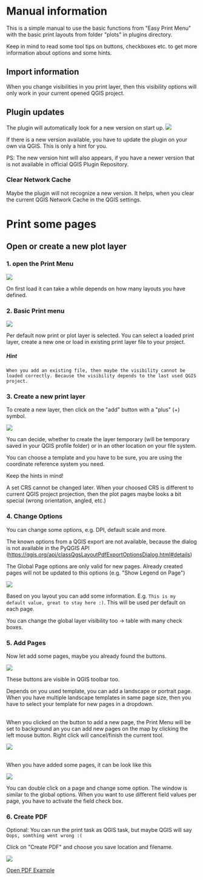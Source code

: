 # Manual information

This is a simple manual to use the basic functions from "Easy Print Menu" with the basic print layouts from folder "plots" in plugins directory.

Keep in mind to read some tool tips on buttons, checkboxes etc. to get more information about options and some hints.

## Import information
When you change visibilities in you print layer, then this visibility options will only work in your current opened QGIS project.

## Plugin updates
The plugin will automatically look for a new version on start up.
![](./images/new_version_available.png)

If there is a new version available, you have to update the plugin on your own via QGIS. This is only a hint for you.

PS: The new version hint will also appears, if you have a newer version that is not available in official QGIS Plugin Repository.

### Clear Network Cache
Maybe the plugin will not recognize a new version. It helps, when you clear the current QGIS Network Cache in the QGIS settings.


# Print some pages

## Open or create a new plot layer

### 1. open the Print Menu
![](./images/1_open_menu.png)

On first load it can take a while depends on how many layouts you have defined.

### 2. Basic Print menu

![](./images/basic_menu.png)

Per default now print or plot layer is selected.
You can select a loaded print layer, create a new one or load in existing print layer file to your project.

##### Hint
```
When you add an existing file, then maybe the visibility cannot be loaded correctly. Because the visibility depends to the last used QGIS project.
```


### 3. Create a new print layer

To create a new layer, then click on the "add" button with a "plus" (+) symbol.


![](./images/create_new_layer.png)

You can decide, whether to create the layer temporary (will be temporary saved in your QGIS profile folder) or in an other location on your file system.

You can choose a template and you have to be sure, you are using the coordinate reference system you need.

Keep the hints in mind!

A set CRS cannot be changed later.
When your choosed CRS is different to current QGIS project projection, then the plot pages maybe looks a bit special (wrong orientation, angled, etc.)


### 4. Change Options

You can change some options, e.g. DPI, default scale and more.

The known options from a QGIS export are not available, because the dialog is not available in the PyQGIS API (https://qgis.org/api/classQgsLayoutPdfExportOptionsDialog.html#details)

The Global Page options are only valid for new pages. Already created pages will not be updated to this options (e.g. "Show Legend on Page")

![](./images/layout_selected_or_created.png)


Based on you layout you can add some information.
E.g. `This is my default value, great to stay here :)`. This will be used per default on each page.

You can change the global layer visibility too -> table with many check boxes.


### 5. Add Pages
Now let add some pages, maybe you already found the buttons.

![](./images/add_pages.png)

These buttons are visible in QGIS toolbar too.

Depends on you used template, you can add a landscape or portrait page.
When you have multiple landscape templates in same page size, then you have to select your template for new pages in a dropdown.


<br>
When you clicked on the button to add a new page, the Print Menu will be set to background an you can add new pages on the map by clicking the left mouse button. Right click will cancel/finish the current tool.

![](./images/add_page_canvas.png)

<br>
When you have added some pages, it can be look like this

![](./images/add_pages_result.png)


You can double click on a page and change some option. The window is similar to the global options.
When you want to use different field values per page, you have to activate the field check box.


### 6. Create PDF

Optional: You can run the print task as QGIS task, but maybe QGIS will say `Oops, somthing went wrong :(`

Click on "Create PDF" and choose you save location and filename.

![](./images/create_pdf.png)


[Open PDF Example](./project/example_print_layer.pdf)